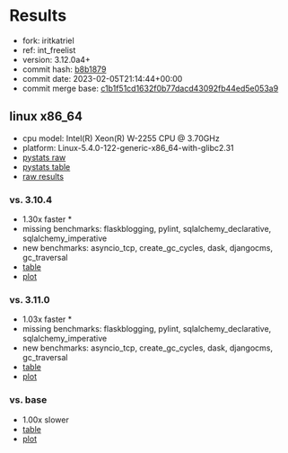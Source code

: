 # Results

- fork: iritkatriel
- ref: int_freelist
- version: 3.12.0a4+
- commit hash: [b8b1879](https://github.com/iritkatriel/cpython/commit/b8b1879)
- commit date: 2023-02-05T21:14:44+00:00
- commit merge base: [c1b1f51cd1632f0b77dacd43092fb44ed5e053a9](https://github.com/iritkatriel/cpython/commit/c1b1f51cd1632f0b77dacd43092fb44ed5e053a9)

## linux x86_64

- cpu model: Intel(R) Xeon(R) W-2255 CPU @ 3.70GHz
- platform: Linux-5.4.0-122-generic-x86_64-with-glibc2.31
- [pystats raw](bm-20230205-linux-x86_64-iritkatriel-int_freelist-3.12.0a4%2B-b8b1879-pystats.json)
- [pystats table](bm-20230205-linux-x86_64-iritkatriel-int_freelist-3.12.0a4%2B-b8b1879-pystats.md)
- [raw results](bm-20230205-linux-x86_64-iritkatriel-int_freelist-3.12.0a4%2B-b8b1879.json)

### vs. 3.10.4

- 1.30x faster \*
- missing benchmarks: flaskblogging, pylint, sqlalchemy_declarative, sqlalchemy_imperative
- new benchmarks: asyncio_tcp, create_gc_cycles, dask, djangocms, gc_traversal
- [table](bm-20230205-linux-x86_64-iritkatriel-int_freelist-3.12.0a4%2B-b8b1879-vs-3.10.4.md)
- [plot](bm-20230205-linux-x86_64-iritkatriel-int_freelist-3.12.0a4%2B-b8b1879-vs-3.10.4.png)

### vs. 3.11.0

- 1.03x faster \*
- missing benchmarks: flaskblogging, pylint, sqlalchemy_declarative, sqlalchemy_imperative
- new benchmarks: asyncio_tcp, create_gc_cycles, dask, djangocms, gc_traversal
- [table](bm-20230205-linux-x86_64-iritkatriel-int_freelist-3.12.0a4%2B-b8b1879-vs-3.11.0.md)
- [plot](bm-20230205-linux-x86_64-iritkatriel-int_freelist-3.12.0a4%2B-b8b1879-vs-3.11.0.png)

### vs. base

- 1.00x slower
- [table](bm-20230205-linux-x86_64-iritkatriel-int_freelist-3.12.0a4%2B-b8b1879-vs-base.md)
- [plot](bm-20230205-linux-x86_64-iritkatriel-int_freelist-3.12.0a4%2B-b8b1879-vs-base.png)

